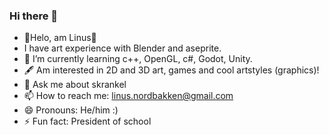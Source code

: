 ### Hi there 👋


- 🦍Helo, am Linus🦍
- I have art experience with Blender and aseprite.
- 🌱 I’m currently learning c++, OpenGL, c#, Godot, Unity.
- 🖋 Am interested in 2D and 3D art, games and cool artstyles (graphics)!
- 💬 Ask me about skrankel
- 📫 How to reach me: linus.nordbakken@gmail.com
- 😄 Pronouns: He/him :)
- ⚡ Fun fact: President of school

<!--
**Lolinonusos/Lolinonusos** is a ✨ _special_ ✨ repository because its `README.md` (this file) appears on your GitHub profile.

Here are some ideas to get you started:

-->
